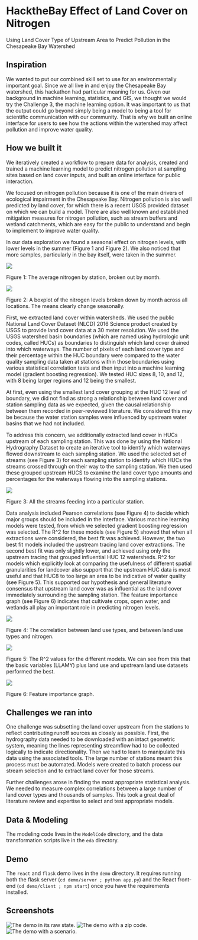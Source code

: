 # HacktheBay Effect of Land Cover on Nitrogen
Using Land Cover Type of Upstream Area to Predict Pollution in the Chesapeake Bay Watershed

## Inspiration

We wanted to put our combined skill set to use for an environmentally important goal. Since we all live in and enjoy the Chesapeake 
Bay watershed, this hackathon had particular meaning for us. Given our background in machine learning, statistics, and GIS, we thought 
we would try the Challenge 3, the machine learning option. It was important to us that the output could go beyond simply being a model 
to being a tool for scientific communication with our community. That is why we built an online interface for users to see how the 
actions within the watershed may affect pollution and improve water quality.

## How we built it

We iteratively created a workflow to prepare data for analysis, created and trained a machine learning model to predict nitrogen
 pollution at sampling sites based on land cover inputs, and built an online interface for public interaction.

We focused on nitrogen pollution because it is one of the main drivers of ecological impairment in the Chesapeake Bay. Nitrogen 
pollution is also well predicted by land cover, for which there is a recent USGS provided dataset on which we can build a model. 
There are also well known and established mitigation measures for nitrogen pollution, such as stream buffers and wetland catchments, 
which are easy for the public to understand and begin to implement to improve water quality.

In our data exploration we found a seasonal effect on nitrogen levels, with lower levels in the summer (Figure 1 and Figure 2). 
We also noticed that more samples, particularly in the bay itself, were taken in the summer.

![](screenshots/Copy%20of%20aveN_sampLocations_months.jpg)

Figure 1: The average nitrogen by station, broken out by month.

![](screenshots/Copy%20of%20month_boxplot.jpg)

Figure 2: A boxplot of the nitrogen levels broken down by month across all locations. The means clearly change seasonally.

First, we extracted land cover within watersheds. We used the public National Land Cover Dataset (NLCD) 2016 Science product 
created by USGS to provide land cover data at a 30 meter resolution. We used the USGS watershed basin boundaries (which are named 
using hydrologic unit codes, called HUCs) as boundaries to distinguish which land cover drained into which waterways. The number 
of pixels of each land cover type and their percentage within the HUC boundary were compared to the water quality sampling data taken 
at stations within those boundaries using various statistical correlation tests and then input into a machine learning model (gradient 
boosting regression). We tested HUC sizes 8, 10, and 12, with 8 being larger regions and 12 being the smallest.

At first, even using the smallest land cover grouping at the HUC 12 level of boundary, we did not find as strong a relationship between 
land cover and station sampling data as we expected, given the causal relationship between them recorded in peer-reviewed literature. 
We considered this may be because the water station samples were influenced by upstream water basins that we had not included.

To address this concern, we additionally extracted land cover in HUCs upstream of each sampling station. This was done by using the 
National Hydrography Dataset to create an iterative tool to identify which waterways flowed downstream to each sampling station. We 
used the selected set of streams (see Figure 3) for each sampling station to identify which HUCs the streams crossed through on their 
way to the sampling station. We then used these grouped upstream HUCS to examine the land cover type amounts and percentages for the 
waterways flowing into the sampling stations.

![](screenshots/streamFlow_wLabel.png)

Figure 3: All the streams feeding into a particular station.

Data analysis included Pearson correlations (see Figure 4) to decide which major groups should be included in the interface. Various 
machine learning models were tested, from which we selected gradient boosting regression was selected. The R^2 for these models 
(see Figure 5) showed that when all extractions were considered, the best fit was achieved. However, the two best fit models included 
the upstream tracing land cover extractions. The second best fit was only slightly lower, and achieved using only the upstream tracing 
that grouped influential HUC 12 watersheds. R^2 for models which explicitly look at comparing the usefulness of different spatial 
granularities for landcover also support that the upstream HUC data is most useful and that HUC8 to too large an area to be indicative of 
water quality (see Figure 5). This supported our hypothesis and general literature consensus that upstream land cover was as influential 
as the land cover immediately surrounding the sampling station. The feature importance graph (see Figure 6) indicates that cultivate 
crops, open water, and wetlands all play an important role in predicting nitrogen levels.

![](screenshots/correlationStream_corrrect.jpg)

Figure 4: The correlation between land use types, and between land use types and nitrogen.

![](screenshots/Copy%20of%20results2.jpg)

Figure 5: The R^2 values for the different models. We can see from this that the basic variables (LLAMY) plus land use and upstream land use datasets performed the best.

![](screenshots/Copy%20of%20varImportance_upstreamHUCs_edited.jpg)

Figure 6: Feature importance graph.

## Challenges we ran into

One challenge was subsetting the land cover upstream from the stations to reflect contributing runoff sources as closely as possible. 
First, the hydrography data needed to be downloaded with an intact geometric system, meaning the lines representing streamflow had to 
be collected logically to indicate directionality. Then we had to learn to manipulate this data using the associated tools. The large 
number of stations meant this process must be automated. Models were created to batch process our stream selection and to extract land 
cover for those streams.

Further challenges arose in finding the most appropriate statistical analysis. We needed to measure complex correlations between a large 
number of land cover types and thousands of samples. This took a great deal of literature review and expertise to select and test 
appropriate models.

## Data & Modeling

The modeling code lives in the `ModelCode` directory, and the data transformation scripts live in the `eda` directory.

## Demo

The `react` and `flask` demo lives in the `demo` directory.
It requires running both the flask server (`cd demo/server ; python app.py`) and the React front-end (`cd demo/client ; npm start`) once you have the requirements installed.

## Screenshots

![The demo in its raw state.](screenshots/starting.png)
![The demo with a zip code.](screenshots/farmland.png)
![The demo with a scenario.](screenshots/reforesting.png)

